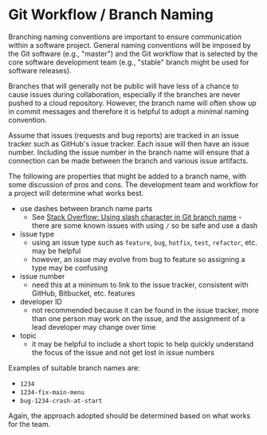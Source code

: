 # Git Workflow / Branch Naming

Branching naming conventions are important to ensure communication within a software project.
General naming conventions will be imposed by the Git software (e.g., "master") and the Git workflow
that is selected by the core software development team (e.g., "stable" branch might be used for software releases).

Branches that will generally not be public will have less of a chance to cause issues during collaboration,
especially if the branches are never pushed to a cloud repository.
However, the branch name will often show up in commit messages and therefore it is helpful to adopt a minimal naming convention.

Assume that issues (requests and bug reports) are tracked in an issue tracker such as GitHub's issue tracker.
Each issue will then have an issue number.
Including the issue number in the branch name will ensure that a connection can be made between the branch
and various issue artifacts.

The following are properties that might be added to a branch name, with some discussion of pros and cons.
The development team and workflow for a project will determine what works best.

* use dashes between branch name parts
	+ See [Stack Overflow: Using slash character in Git branch name](http://stackoverflow.com/questions/2527355/using-the-slash-character-in-git-branch-name/2527452#2527452) - there
	are some known issues with using `/` so be safe and use a dash
* issue type
	+ using an issue type such as `feature`, `bug`, `hotfix`, `test`, `refactor`, etc. may be helpful
	+ however, an issue may evolve from bug to feature so assigning a type may be confusing
* issue number
	+ need this at a minimum to link to the issue tracker, consistent with GitHub, Bitbucket, etc. features
* developer ID
	+ not recommended because it can be found in the issue tracker, more than one person may work on the issue,
	and the assignment of a lead developer may change over time
* topic
	+ it may be helpful to include a short topic to help quickly understand the focus of the issue and not get lost in issue numbers

Examples of suitable branch names are:

* `1234`
* `1234-fix-main-menu`
* `bug-1234-crash-at-start`

Again, the approach adopted should be determined based on what works for the team.
